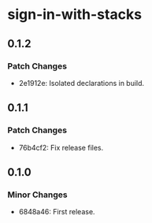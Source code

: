 # sign-in-with-stacks

## 0.1.2

### Patch Changes

- 2e1912e: Isolated declarations in build.

## 0.1.1

### Patch Changes

- 76b4cf2: Fix release files.

## 0.1.0

### Minor Changes

- 6848a46: First release.
